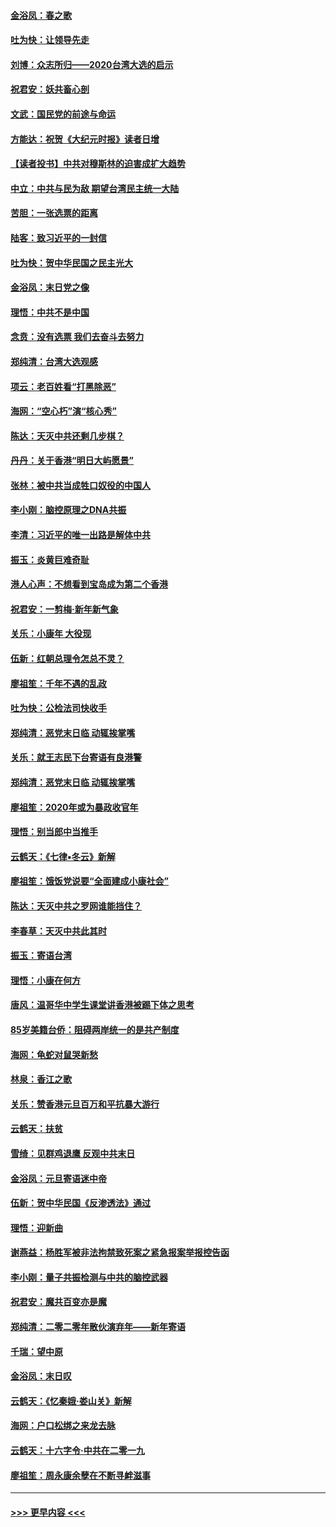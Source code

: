 #### [金浴凤：春之歌](../pages/nsc993/n11797687.md?t=01170422) 
#### [吐为快：让领导先走](../pages/nsc993/n11797512.md?t=01170422) 
#### [刘博：众志所归——2020台湾大选的启示](../pages/nsc993/n11796878.md?t=01170422) 
#### [祝君安：妖共畜心剖](../pages/nsc993/n11794273.md?t=01170422) 
#### [文武：国民党的前途与命运](../pages/nsc993/n11794198.md?t=01170422) 
#### [方能达：祝贺《大纪元时报》读者日增](../pages/nsc993/n11793807.md?t=01170422) 
#### [【读者投书】中共对穆斯林的迫害成扩大趋势](../pages/nsc993/n11791371.md?t=01170422) 
#### [中立：中共与民为敌 期望台湾民主统一大陆](../pages/nsc993/n11790392.md?t=01170422) 
#### [苦胆：一张选票的距离](../pages/nsc993/n11788914.md?t=01170422) 
#### [陆客：致习近平的一封信](../pages/nsc993/n11788867.md?t=01170422) 
#### [吐为快：贺中华民国之民主光大](../pages/nsc993/n11788618.md?t=01170422) 
#### [金浴凤：末日党之像](../pages/nsc993/n11787475.md?t=01170422) 
#### [理悟：中共不是中国](../pages/nsc993/n11787463.md?t=01170422) 
#### [念贲：没有选票  我们去奋斗去努力](../pages/nsc993/n11787398.md?t=01170422) 
#### [郑纯清：台湾大选观感](../pages/nsc993/n11786210.md?t=01170422) 
#### [项云：老百姓看“打黑除恶”](../pages/nsc993/n11785398.md?t=01170422) 
#### [海网：“空心朽”演“核心秀”](../pages/nsc993/n11783874.md?t=01170422) 
#### [陈达：天灭中共还剩几步棋？](../pages/nsc993/n11783719.md?t=01170422) 
#### [丹丹：关于香港“明日大屿愿景”](../pages/nsc993/n11783273.md?t=01170422) 
#### [张林：被中共当成牲口奴役的中国人](../pages/nsc993/n11782397.md?t=01170422) 
#### [李小刚：脑控原理之DNA共振](../pages/nsc993/n11780962.md?t=01170422) 
#### [李清：习近平的唯一出路是解体中共](../pages/nsc993/n11780866.md?t=01170422) 
#### [振玉：炎黄巨难奇耻](../pages/nsc993/n11779632.md?t=01170422) 
#### [港人心声：不想看到宝岛成为第二个香港](../pages/nsc993/n11778817.md?t=01170422) 
#### [祝君安：一剪梅‧新年新气象](../pages/nsc993/n11776340.md?t=01170422) 
#### [关乐：小康年 大役现](../pages/nsc993/n11774213.md?t=01170422) 
#### [伍新：红朝总理令怎总不灵？](../pages/nsc993/n11770813.md?t=01170422) 
#### [廖祖笙：千年不遇的乱政](../pages/nsc993/n11770373.md?t=01170422) 
#### [吐为快：公检法司快收手](../pages/nsc993/n11770359.md?t=01170422) 
#### [郑纯清：恶党末日临 动辄挨掌嘴](../pages/nsc993/n11769912.md?t=01170422) 
#### [关乐：就王志民下台寄语有良港警](../pages/nsc993/n11769903.md?t=01170422) 
#### [郑纯清：恶党末日临 动辄挨掌嘴](../pages/nsc993/n11769356.md?t=01170422) 
#### [廖祖笙：2020年或为暴政收官年](../pages/nsc993/n11768216.md?t=01170422) 
#### [理悟：别当郎中当推手](../pages/nsc993/n11768243.md?t=01170422) 
#### [云鹤天：《七律▪冬云》新解](../pages/nsc993/n11768204.md?t=01170422) 
#### [廖祖笙：饿饭党说要“全面建成小康社会”](../pages/nsc993/n11767482.md?t=01170422) 
#### [陈达：天灭中共之罗网谁能挡住？](../pages/nsc993/n11767465.md?t=01170422) 
#### [李春草：天灭中共此其时](../pages/nsc993/n11767452.md?t=01170422) 
#### [振玉：寄语台湾](../pages/nsc993/n11767432.md?t=01170422) 
#### [理悟：小康在何方](../pages/nsc993/n11767394.md?t=01170422) 
#### [唐风：温哥华中学生课堂讲香港被踢下体之思考](../pages/nsc993/n11766848.md?t=01170422) 
#### [85岁美籍台侨：阻碍两岸统一的是共产制度](../pages/nsc993/n11765043.md?t=01170422) 
#### [海网：龟蛇对鼠哭新愁](../pages/nsc993/n11764895.md?t=01170422) 
#### [林泉：香江之歌](../pages/nsc993/n11764415.md?t=01170422) 
#### [关乐：赞香港元旦百万和平抗暴大游行](../pages/nsc993/n11764382.md?t=01170422) 
#### [云鹤天：扶贫](../pages/nsc993/n11764245.md?t=01170422) 
#### [雪绮：见群鸡退鹰  反观中共末日](../pages/nsc993/n11762112.md?t=01170422) 
#### [金浴凤：元旦寄语迷中帝](../pages/nsc993/n11761788.md?t=01170422) 
#### [伍新：贺中华民国《反渗透法》通过](../pages/nsc993/n11761994.md?t=01170422) 
#### [理悟：迎新曲](../pages/nsc993/n11761152.md?t=01170422) 
#### [谢燕益：杨胜军被非法拘禁致死案之紧急报案举报控告函](../pages/nsc993/n11756134.md?t=01170422) 
#### [李小刚：量子共振检测与中共的脑控武器](../pages/nsc993/n11754518.md?t=01170422) 
#### [祝君安：魔共百变亦是魔](../pages/nsc993/n11754469.md?t=01170422) 
#### [郑纯清：二零二零年散伙演弃年——新年寄语](../pages/nsc993/n11754195.md?t=01170422) 
#### [千瑞：望中原](../pages/nsc993/n11754159.md?t=01170422) 
#### [金浴凤：末日叹](../pages/nsc993/n11752359.md?t=01170422) 
#### [云鹤天：《忆秦娥‧娄山关》新解](../pages/nsc993/n11752348.md?t=01170422) 
#### [海网：户口松绑之来龙去脉](../pages/nsc993/n11752328.md?t=01170422) 
#### [云鹤天：十六字令‧中共在二零一九](../pages/nsc993/n11752305.md?t=01170422) 
#### [廖祖笙：周永康余孽在不断寻衅滋事](../pages/nsc993/n11751013.md?t=01170422) 

----
#### [ >>> 更早内容 <<< ](../indexes/nsc993-earlier.md)
